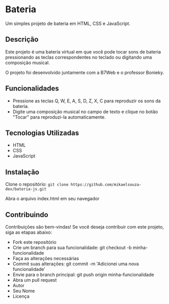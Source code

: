 # Bateria

Um simples projeto de bateria em HTML, CSS e JavaScript.

## Descrição
Este projeto é uma bateria virtual em que você pode tocar sons de bateria pressionando as teclas correspondentes no teclado ou digitando uma composição musical.

O projeto foi desenvolvido juntamente com a B7Web e o professor Bonieky.
## Funcionalidades

- Pressione as teclas Q, W, E, A, S, D, Z, X, C para reproduzir os sons da bateria.
- Digite uma composição musical no campo de texto e clique no botão "Tocar" para reproduzi-la automaticamente.

## Tecnologias Utilizadas
- HTML
- CSS
- JavaScript

## Instalação

Clone o repositório: ```git clone https://github.com/mikaelsouza-dev/bateria-js.git```

Abra o arquivo index.html em seu navegador
    
## Contribuindo

Contribuições são bem-vindas! Se você deseja contribuir com este projeto, siga as etapas abaixo:

- Fork este repositório
- Crie um branch para sua funcionalidade: git checkout -b minha-funcionalidade
- Faça as alterações necessárias
- Commit suas alterações: git commit -m 'Adicionei uma nova funcionalidade'
- Envie para o branch principal: git push origin minha-funcionalidade
- Abra um pull request
- Autor
- Seu Nome
- Licença

